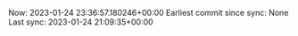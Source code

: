 Now: 2023-01-24 23:36:57.180246+00:00 Earliest commit since sync: None Last sync: 2023-01-24 21:09:35+00:00
